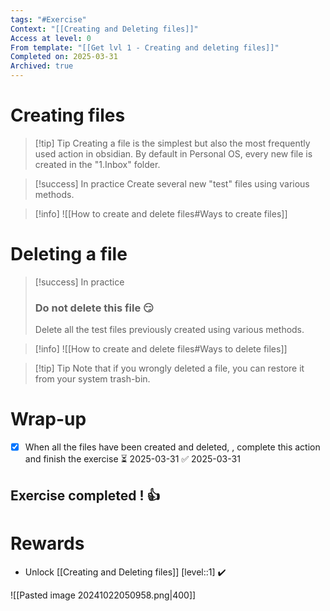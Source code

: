```yaml
---
tags: "#Exercise"
Context: "[[Creating and Deleting files]]"
Access at level: 0
From template: "[[Get lvl 1 - Creating and deleting files]]"
Completed on: 2025-03-31
Archived: true
---
```



# Creating files

> [!tip] Tip
> Creating a file is the simplest but also the most frequently used action in obsidian. By default in Personal OS, every new file is created in the "1.Inbox" folder. 

> [!success] In practice
> Create several new "test" files using various methods. 

> [!info]
> ![[How to create and delete files#Ways to create files]]


# Deleting a file

> [!success] In practice
>  ### Do not delete this file 😏
>  Delete all the test files previously created using various methods. 

> [!info]
> ![[How to create and delete files#Ways to delete files]]

> [!tip] Tip
>  Note that if you wrongly deleted a file, you can restore it from your system trash-bin. 


# Wrap-up

- [x] When all the files have been created and deleted, , complete this action and finish the exercise ⏳ 2025-03-31 ✅ 2025-03-31

## Exercise completed ! 👍 

# Rewards

- Unlock [[Creating and Deleting files]] [level::1] ✔️

![[Pasted image 20241022050958.png|400]]
